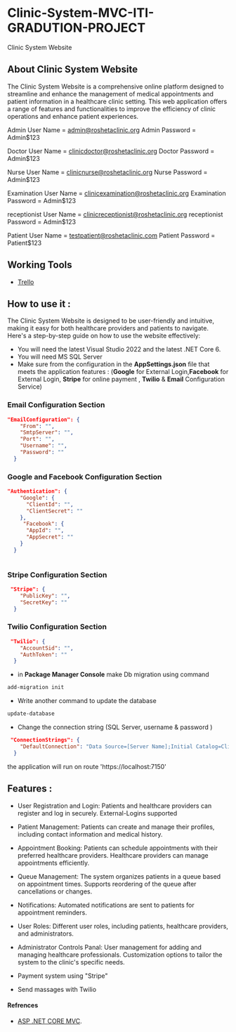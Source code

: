 # Clinic-System-MVC-ITI-GRADUTION-PROJECT

Clinic System Website
 
## About Clinic System Website

The Clinic System Website is a comprehensive online platform designed to streamline and enhance the management of medical appointments and patient information in a healthcare clinic setting. This web application offers a range of features and functionalities to improve the efficiency of clinic operations and enhance patient experiences.

Admin User Name = admin@roshetaclinic.org
Admin Password = Admin$123

Doctor User Name = clinicdoctor@roshetaclinic.org
Doctor Password = Admin$123

Nurse User Name = clinicnurse@roshetaclinic.org
Nurse Password = Admin$123

Examination User Name = clinicexamination@roshetaclinic.org
Examination Password = Admin$123

receptionist User Name = clinicreceptionist@roshetaclinic.org
receptionist Password = Admin$123

Patient User Name = testpatient@roshetaclinic.com
Patient Password = Patient$123

## Working Tools
- [Trello](https://trello.com/b/OkW0qij7/graduation-project)

## How to use it :

The Clinic System Website is designed to be user-friendly and intuitive, making it easy for both healthcare providers and patients to navigate. Here's a step-by-step guide on how to use the website effectively:

- You will need the latest Visual Studio 2022 and the latest .NET Core 6.
- You will need  MS SQL Server
-  Make sure from the configuration in the **AppSettings.json** file that meets the application features :
   (**Google** for External Login,**Facebook** for External Login, **Stripe** for online payment , **Twilio** & **Email** Configuration Service)

### Email Configuration Section

```json
"EmailConfiguration": {
    "From": "",
    "SmtpServer": "",
    "Port": "",
    "Username": "",
    "Password": ""
  }
```

### Google and Facebook Configuration Section

```json
"Authentication": {
    "Google": {
      "ClientId": "",
      "ClientSecret": ""
    },
     "Facebook": {
      "AppId": "",
      "AppSecret": ""
    }
  }
   
```

### Stripe Configuration Section

```json
 "Stripe": {
    "PublicKey": "",
    "SecretKey": ""
  }
```
### Twilio Configuration Section
```json
 "Twilio": {
    "AccountSid": "",
    "AuthToken": ""
  }
  ```

- in **Package Manager Console** make Db migration using command

```cmd
add-migration init
```

- Write another command to update the database

```cmd
update-database
```

- Change the connection string (SQL Server, username & password )

```json
 "ConnectionStrings": {
    "DefaultConnection": "Data Source=[Server Name];Initial Catalog=Clinical_DB;User ID=[Sql server Username]];Password=[Sql server Password];Integrated Security=True"
  }
```
the application will run on route 'https://localhost:7150'

## Features :

- User Registration and Login:
  Patients and healthcare providers can register and log in securely.
  External-Logins supported

- Patient Management:
  Patients can create and manage their profiles, including contact information and medical history.

- Appointment Booking:
  Patients can schedule appointments with their preferred healthcare providers.
  Healthcare providers can manage appointments efficiently.

- Queue Management:
  The system organizes patients in a queue based on appointment times.
  Supports reordering of the queue after cancellations or changes.

- Notifications:
  Automated notifications are sent to patients for appointment reminders.

- User Roles:
  Different user roles, including patients, healthcare providers, and administrators.

- Administrator Controls Panal:
   User management for adding and managing healthcare professionals.
   Customization options to tailor the system to the clinic's specific needs.

- Payment system using "Stripe"

- Send massages with Twilio


#### Refrences

- [ASP .NET CORE MVC](https://learn.microsoft.com/en-us/aspnet/core/?view=aspnetcore-7.0).

